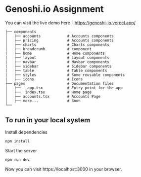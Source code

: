 # Genoshi.io Assignment


You can visit the live demo here - https://genoshi-io.vercel.app/

```
├── components
│   ├── accounts            # Accounts components
│   ├── pricing             # Accounts components
│   ├── charts              # Charts components
│   ├── breadcrumb          # component
|   ├── home                # Home components
|   ├── layout              # Layout components
|   ├── navbar              # Navbar components
|   ├── sidebar             # Sidebar components
|   ├── table               # Table components
|   ├── styles              # Some reusable components
|   ├── icons               # Icons
├── pages                   # Documentation files 
│   ├──  _app.tsx           # Entry point for the app
│   ├──  index.tsx          # Home page
│   ├── accounts.tsx        # Accounts Page
│   ├── more...             # Soon
└──

```
## To run in your local system 

Install dependencies

    
```bash
npm install
```

Start the server

    
        
```bash
npm run dev
```

Now you can visit https://localhost:3000 in your browser.
